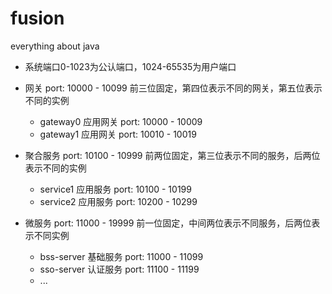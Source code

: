 # fusion

everything about java

- 系统端口0-1023为公认端口，1024-65535为用户端口
- 网关 port: 10000 - 10099 前三位固定，第四位表示不同的网关，第五位表示不同的实例
    - gateway0 应用网关 port: 10000 - 10009
    - gateway1 应用网关 port: 10010 - 10019

- 聚合服务 port: 10100 - 10999 前两位固定，第三位表示不同的服务，后两位表示不同的实例
    - service1 应用服务 port: 10100 - 10199
    - service2 应用服务 port: 10200 - 10299

- 微服务 port: 11000 - 19999 前一位固定，中间两位表示不同服务，后两位表示不同实例
    - bss-server 基础服务 port: 11000 - 11099
    - sso-server 认证服务 port: 11100 - 11199
    - ...